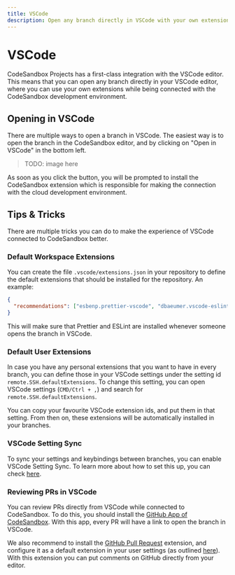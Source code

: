 ```yaml
---
title: VSCode
description: Open any branch directly in VSCode with your own extensions
---
```


# VSCode

CodeSandbox Projects has a first-class integration with the VSCode editor. This means that you can open any branch directly in your VSCode editor, where you can use your own extensions while being connected with the CodeSandbox development environment.

## Opening in VSCode

There are multiple ways to open a branch in VSCode. The easiest way is to open the branch in the CodeSandbox editor, and by clicking on "Open in VSCode" in the bottom left.

> TODO: image here

As soon as you click the button, you will be prompted to install the CodeSandbox extension which is responsible for making the connection with the cloud development environment.

## Tips & Tricks

There are multiple tricks you can do to make the experience of VSCode connected to CodeSandbox better.

### Default Workspace Extensions

You can create the file `.vscode/extensions.json` in your repository to define the default extensions that should be installed for the repository. An example:

```json
{
  "recommendations": ["esbenp.prettier-vscode", "dbaeumer.vscode-eslint"]
}
```

This will make sure that Prettier and ESLint are installed whenever someone opens the branch in VSCode.

### Default User Extensions

In case you have any personal extensions that you want to have in every branch, you can define those in your VSCode settings under the setting id `remote.SSH.defaultExtensions`. To change this setting, you can open VSCode settings (`CMD/Ctrl + ,`) and search for `remote.SSH.defaultExtensions`.

You can copy your favourite VSCode extension ids, and put them in that setting. From then on, these extensions will be automatically installed in your branches.

### VSCode Setting Sync

To sync your settings and keybindings between branches, you can enable VSCode Setting Sync. To learn more about how to set this up, you can check [here](https://code.visualstudio.com/docs/editor/settings-sync).

### Reviewing PRs in VSCode

You can review PRs directly from VSCode while connected to CodeSandbox. To do this, you should install the [GitHub App of CodeSandbox](/docs/integrations/github-app). With this app, every PR will have a link to open the branch in VSCode.

We also recommend to install the [GitHub Pull Request](https://marketplace.visualstudio.com/items?itemName=GitHub.vscode-pull-request-github) extension, and configure it as a default extension in your user settings (as outlined [here](#default-user-extensions)). With this extension you can put comments on GitHub directly from your editor.